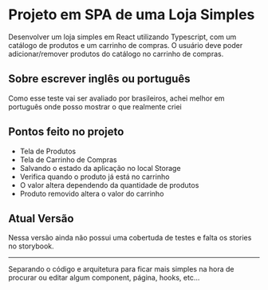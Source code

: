 # Projeto em SPA de uma Loja Simples

Desenvolver um loja simples em React utilizando Typescript, com um catálogo de produtos e um carrinho de compras. O usuário deve poder adicionar/remover produtos do catálogo no carrinho de compras.

## Sobre escrever inglês ou português

Como esse teste vai ser avaliado por brasileiros, achei melhor em português onde posso mostrar o que realmente criei

## Pontos feito no projeto

- Tela de Produtos
- Tela de Carrinho de Compras
- Salvando o estado da aplicação no local Storage
- Verifica quando o produto já está no carrinho
- O valor altera dependendo da quantidade de produtos
- Produto removido altera o valor do carrinho

## Atual Versão

Nessa versão ainda não possui uma cobertuda de testes e falta os stories no storybook.

---

Separando o código e arquitetura para ficar mais simples na hora de procurar ou editar algum component, página, hooks, etc...
